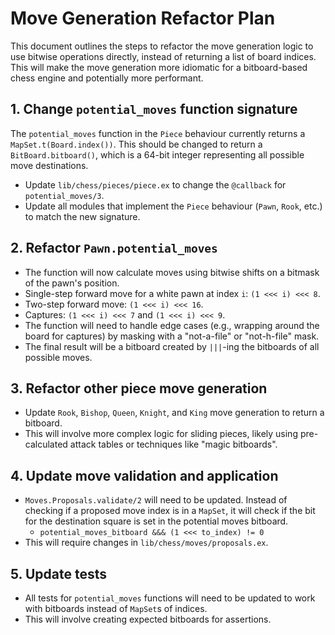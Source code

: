 # Move Generation Refactor Plan

This document outlines the steps to refactor the move generation logic to use bitwise operations directly, instead of returning a list of board indices. This will make the move generation more idiomatic for a bitboard-based chess engine and potentially more performant.

## 1. Change `potential_moves` function signature

The `potential_moves` function in the `Piece` behaviour currently returns a `MapSet.t(Board.index())`. This should be changed to return a `BitBoard.bitboard()`, which is a 64-bit integer representing all possible move destinations.

-   Update `lib/chess/pieces/piece.ex` to change the `@callback` for `potential_moves/3`.
-   Update all modules that implement the `Piece` behaviour (`Pawn`, `Rook`, etc.) to match the new signature.

## 2. Refactor `Pawn.potential_moves`

-   The function will now calculate moves using bitwise shifts on a bitmask of the pawn's position.
-   Single-step forward move for a white pawn at index `i`: `(1 <<< i) <<< 8`.
-   Two-step forward move: `(1 <<< i) <<< 16`.
-   Captures: `(1 <<< i) <<< 7` and `(1 <<< i) <<< 9`.
-   The function will need to handle edge cases (e.g., wrapping around the board for captures) by masking with a "not-a-file" or "not-h-file" mask.
-   The final result will be a bitboard created by `|||`-ing the bitboards of all possible moves.

## 3. Refactor other piece move generation

-   Update `Rook`, `Bishop`, `Queen`, `Knight`, and `King` move generation to return a bitboard.
-   This will involve more complex logic for sliding pieces, likely using pre-calculated attack tables or techniques like "magic bitboards".

## 4. Update move validation and application

-   `Moves.Proposals.validate/2` will need to be updated. Instead of checking if a proposed move index is in a `MapSet`, it will check if the bit for the destination square is set in the potential moves bitboard.
    -   `potential_moves_bitboard &&& (1 <<< to_index) != 0`
-   This will require changes in `lib/chess/moves/proposals.ex`.

## 5. Update tests

-   All tests for `potential_moves` functions will need to be updated to work with bitboards instead of `MapSet`s of indices.
-   This will involve creating expected bitboards for assertions.

